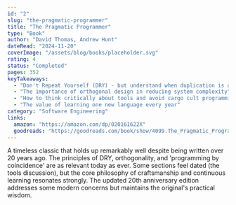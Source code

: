 ```yaml
---
id: "2"
slug: "the-pragmatic-programmer"
title: "The Pragmatic Programmer"
type: "Book"
author: "David Thomas, Andrew Hunt"
dateRead: "2024-11-20"
coverImage: "/assets/blog/books/placeholder.svg"
rating: 4
status: "Completed"
pages: 352
keyTakeaways:
  - "Don't Repeat Yourself (DRY) - but understand when duplication is acceptable"
  - "The importance of orthogonal design in reducing system complexity"
  - "How to think critically about tools and avoid cargo cult programming"
  - "The value of learning one new language every year"
category: "Software Engineering"
links:
  amazon: "https://amazon.com/dp/020161622X"
  goodreads: "https://goodreads.com/book/show/4099.The_Pragmatic_Programmer"
---
```


A timeless classic that holds up remarkably well despite being written over 20 years ago. The principles of DRY, orthogonality, and 'programming by coincidence' are as relevant today as ever. Some sections feel dated (the tools discussion), but the core philosophy of craftsmanship and continuous learning resonates strongly. The updated 20th anniversary edition addresses some modern concerns but maintains the original's practical wisdom.
